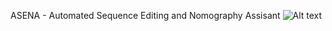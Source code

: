 ASENA - Automated Sequence Editing and Nomography Assisant
![Alt text](relative%20path/to/img.jpg?raw=true "Title")
